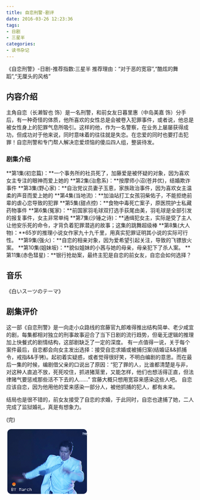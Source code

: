 ```yaml
---
title: 自恋刑警-剧评
date: 2016-03-26 12:23:36
tags:
- 日剧
- 三星半
categories:
- 读书杂记
---
```

《自恋刑警》-日剧-推荐指数:三星半
推荐理由：“对于恶的宽容”,“酷炫的舞蹈”,“无厘头的风格”<!--more-->
## 内容介绍
主角自恋（长濑智也 饰）是一名刑警，和前女友日暮里惠（中岛美嘉 饰）分手后，有一种奇怪的体质，他所喜欢的女性总是会被卷入犯罪事件，或者说，他总是被女性身上的犯罪气息所吸引。这样的他，作为一名警察，在业务上屡屡获得成功，但成功对于他来说，同时意味着的往往就是失恋。在恋爱的同时也要打击犯罪！自恋刑警和专门帮人解决恋爱烦恼的傻瓜四人组，整装待发。

### 剧集介绍
**第1集(初恋篇)：**一个事务所的社员死了，加藤爱是被怀疑的对象，因为喜欢女主专注的眼神而爱上她的
**第2集(治愈系)：**按摩师小沼(苍井优)，结婚欺诈事件
**第3集(野心家)：**自治党议员妻子玉恵，家族政治事件，因为喜欢女主温柔的声音而爱上她的
**第4集(当地流)：**加油站打工女孩羽柴佑子，不能拒绝前辈的虐心恋导致的犯罪
**第5集(甜点控)：**食物中毒死亡案子，原医院护士私藏药物事件
**第6集(冤家)：**前国家羽毛球双打选手荻尾由美，羽毛球是全部引发的报复事件，女主非常单纯
**第7集(沙锤之诗)：**通缉犯女主，实际是受了主人让他安乐死的命令，才背负着犯罪潜逃的故事；这集的跳舞超级棒
**第8集(大人物)：**65岁的推理小说女作家九十九千里，用真实犯罪证明其小说的实际可行性。
**第9集(强火)：**自恋的相亲对象，因为爱希望引起关注，导致的飞镖放火案。
**第10集(姐妹坂)：**貌似姐妹的小茜与她的母亲，母亲犯下了杀人案。
**第11集(赤色彗星)：**银行抢劫案，最终主犯是自恋的前女友，自恋会如何选择？

## 音乐
《白いスーツのテーマ》

## 剧集评价
这一部《自恋刑警》是一向走小众路线的宫藤官九郎难得推出结构简单、老少咸宜的剧，每集都相对独立的刑事故事迎合了当下日剧的流行趋势，但毫无逻辑的推理加上快餐式的剧情结构，这部剧缺乏了一定的深度。
有一点值得一说，关于每个案件最后，自恋都会向女主发出选择：接受自恋求婚或被捕归案(结婚证&&抓捕令，戒指&&手铐)。起初着实疑惑，或者觉得很好笑，不明白编剧的意思。而在最后一集的时候，编剧借父亲的口说出了原因：“犯了罪的人，比谁都清楚是与非，对这种人直追不放，死死咬住，抓进猪笼里，又能怎样，他们也想活得正直，但法律赌气要惩戒那些活不下去的人……”
宫藤大概只想用宽容来感染这些人吧。
自恋应该自恋，因为他用他的爱来感染一部分人，被他抓捕的犯人，都有未来。

结局也是很不错的，前女友接受了自恋的求婚，于此同时，自恋也逮捕了她，二人完成了监狱婚礼，真是有想象力。

(完)

<img src="../images/自恋刑警.jpg" alt="自恋刑警"/>
